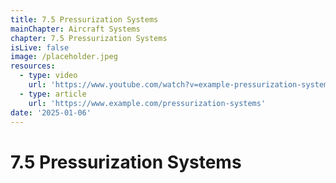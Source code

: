 ```yaml
---
title: 7.5 Pressurization Systems
mainChapter: Aircraft Systems
chapter: 7.5 Pressurization Systems
isLive: false
image: /placeholder.jpeg
resources:
  - type: video
    url: 'https://www.youtube.com/watch?v=example-pressurization-systems'
  - type: article
    url: 'https://www.example.com/pressurization-systems'
date: '2025-01-06'
---
```


# 7.5 Pressurization Systems
